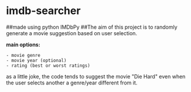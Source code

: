 # imdb-searcher

##made using python IMDbPy
##The aim of this project is to randomly generate a movie suggestion based on user selection. 

**main options:**
```
- movie genre
- movie year (optional)
- rating (best or worst ratings)
```


as a little joke, the code tends to suggest the movie "Die Hard" even when the user selects another a genre/year different from it.
